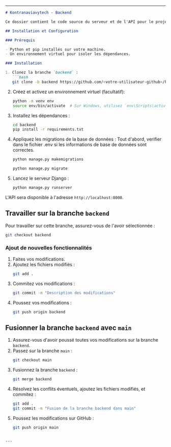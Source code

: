 
---

```markdown
# Kontranaviavytech - Backend

Ce dossier contient le code source du serveur et de l'API pour le projet **Kontranaviavytech**, développé avec Django. Le backend gère la logique métier, les interactions avec la base de données, et expose les API nécessaires pour le frontend.

## Installation et Configuration

### Prérequis

- Python et pip installés sur votre machine.
- Un environnement virtuel pour isoler les dépendances.

### Installation

1. Clonez la branche `backend` :
   ```bash
   git clone -b backend https://github.com/<votre-utilisateur-github>/kontranaviavytech.git
   ```

2. Créez et activez un environnement virtuel (facultatif):
   ```bash
   python -m venv env
   source env/bin/activate  # Sur Windows, utilisez `env\Scripts\activate`
   ```

3. Installez les dépendances :
   ```bash
   cd backend
   pip install -r requirements.txt
   ```

4. Appliquez les migrations de la base de données :
Tout d'abord, verifier dans le fichier .env si les informations de base de données sont correctes.
   ```bash
   python manage.py makemigrations

   python manage.py migrate
   ```

5. Lancez le serveur Django :
   ```bash
   python manage.py runserver
   ```

L'API sera disponible à l'adresse `http://localhost:8000`.

## Travailler sur la branche `backend`

Pour travailler sur cette branche, assurez-vous de l'avoir sélectionnée :

```bash
git checkout backend
```

### Ajout de nouvelles fonctionnalités

1. Faites vos modifications.
2. Ajoutez les fichiers modifiés :
   ```bash
   git add .
   ```
3. Commitez vos modifications :
   ```bash
   git commit -m "Description des modifications"
   ```
4. Poussez vos modifications :
   ```bash
   git push origin backend
   ```

## Fusionner la branche `backend` avec `main`

1. Assurez-vous d'avoir poussé toutes vos modifications sur la branche `backend`.
2. Passez sur la branche `main` :
   ```bash
   git checkout main
   ```
3. Fusionnez la branche `backend` :
   ```bash
   git merge backend
   ```
4. Résolvez les conflits éventuels, ajoutez les fichiers modifiés, et commitez :
   ```bash
   git add .
   git commit -m "Fusion de la branche backend dans main"
   ```
5. Poussez les modifications sur GitHub :
   ```bash
   git push origin main
   ```
```

---